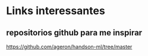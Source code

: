 # Links interessantes

## repositorios github para me inspirar

<https://github.com/ageron/handson-ml/tree/master>